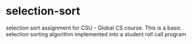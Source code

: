 # selection-sort
selection sort assignment for CSU - Global CS course. This is a basic selection sorting algorithm implemented into a student roll call program

